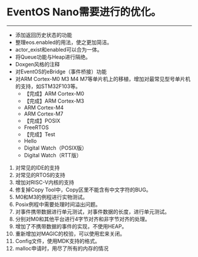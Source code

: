 # EventOS Nano需要进行的优化。
---------
+ 添加返回历史状态的功能
+ 整理eos.enabled的用法，使之更加简洁。
+ actor_exist和enabled可以合为一体。
+ 将Queue功能与Heap进行隔绝。
+ Doxgen风格的注释
+ 对EventOS的eBridge（事件桥接）功能
+ 对ARM Cortex-M0 M3 M4 M7等单片机上的移植，增加对最常见型号单片机的支持，如STM32F103等。
    + 【完成】ARM Cortex-M0
    + 【完成】ARM Cortex-M3
    + ARM Cortex-M4
    + ARM Cortex-M7
    + 【完成】POSIX
    + FreeRTOS
    + 【完成】Test
    + Hello
    + Digital Watch（POSIX版）
    + Digital Watch（RTT版）
1. 对常见的IDE的支持
1. 对常见的RTOS的支持
1. 增加对RISC-V内核的支持
1. 修复掉Copy Tool中，Copy区里不能含有中文字符的BUG。
1. M0和M3的例程进行实物测试。
1. Posix例程中需要处理时间溢出问题。
1. 对事件携带数据进行单元测试，对事件数据的长度，进行单元测试。
1. 分别对M0和其他平台进行4字节对齐和非字节对齐的处理。
1. 增加了不携带数据的事件的实现，不使用HEAP。
1. 重新增加对MAGIC的校验，可以使用宏来关闭。
1. Config文件，使用MDK支持的格式。
1. malloc申请时，用尽了所有的内存的情况
